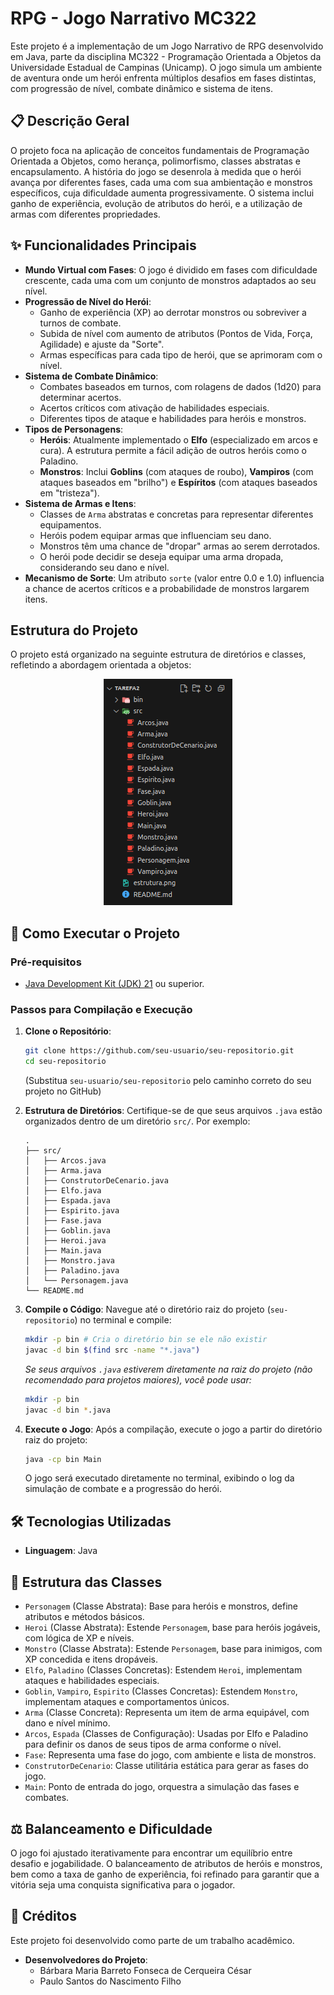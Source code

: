 # RPG - Jogo Narrativo MC322

Este projeto é a implementação de um Jogo Narrativo de RPG desenvolvido em Java, parte da disciplina MC322 - Programação Orientada a Objetos da Universidade Estadual de Campinas (Unicamp). O jogo simula um ambiente de aventura onde um herói enfrenta múltiplos desafios em fases distintas, com progressão de nível, combate dinâmico e sistema de itens.

## 📋 Descrição Geral

O projeto foca na aplicação de conceitos fundamentais de Programação Orientada a Objetos, como herança, polimorfismo, classes abstratas e encapsulamento. A história do jogo se desenrola à medida que o herói avança por diferentes fases, cada uma com sua ambientação e monstros específicos, cuja dificuldade aumenta progressivamente. O sistema inclui ganho de experiência, evolução de atributos do herói, e a utilização de armas com diferentes propriedades.

## ✨ Funcionalidades Principais

*   **Mundo Virtual com Fases**: O jogo é dividido em fases com dificuldade crescente, cada uma com um conjunto de monstros adaptados ao seu nível.
*   **Progressão de Nível do Herói**:
    *   Ganho de experiência (XP) ao derrotar monstros ou sobreviver a turnos de combate.
    *   Subida de nível com aumento de atributos (Pontos de Vida, Força, Agilidade) e ajuste da "Sorte".
    *   Armas específicas para cada tipo de herói, que se aprimoram com o nível.
*   **Sistema de Combate Dinâmico**:
    *   Combates baseados em turnos, com rolagens de dados (1d20) para determinar acertos.
    *   Acertos críticos com ativação de habilidades especiais.
    *   Diferentes tipos de ataque e habilidades para heróis e monstros.
*   **Tipos de Personagens**:
    *   **Heróis**: Atualmente implementado o **Elfo** (especializado em arcos e cura). A estrutura permite a fácil adição de outros heróis como o Paladino.
    *   **Monstros**: Inclui **Goblins** (com ataques de roubo), **Vampiros** (com ataques baseados em "brilho") e **Espíritos** (com ataques baseados em "tristeza").
*   **Sistema de Armas e Itens**:
    *   Classes de `Arma` abstratas e concretas para representar diferentes equipamentos.
    *   Heróis podem equipar armas que influenciam seu dano.
    *   Monstros têm uma chance de "dropar" armas ao serem derrotados.
    *   O herói pode decidir se deseja equipar uma arma dropada, considerando seu dano e nível.
*   **Mecanismo de Sorte**: Um atributo `sorte` (valor entre 0.0 e 1.0) influencia a chance de acertos críticos e a probabilidade de monstros largarem itens.

## Estrutura do Projeto

O projeto está organizado na seguinte estrutura de diretórios e classes, refletindo a abordagem orientada a objetos:
<p align="center">
  <img src="estrutura.png" alt="Estrutura do projeto"/>
</p>

## 🚀 Como Executar o Projeto

### Pré-requisitos

*   [Java Development Kit (JDK) 21](https://www.oracle.com/java/technologies/downloads/) ou superior.

### Passos para Compilação e Execução

1.  **Clone o Repositório**:
    ```bash
    git clone https://github.com/seu-usuario/seu-repositorio.git
    cd seu-repositorio
    ```
    (Substitua `seu-usuario/seu-repositorio` pelo caminho correto do seu projeto no GitHub)

2.  **Estrutura de Diretórios**:
    Certifique-se de que seus arquivos `.java` estão organizados dentro de um diretório `src/`. Por exemplo:
    ```
    .
    ├── src/
    │   ├── Arcos.java
    │   ├── Arma.java
    │   ├── ConstrutorDeCenario.java
    │   ├── Elfo.java
    │   ├── Espada.java
    │   ├── Espirito.java
    │   ├── Fase.java
    │   ├── Goblin.java
    │   ├── Heroi.java
    │   ├── Main.java
    │   ├── Monstro.java
    │   ├── Paladino.java
    │   └── Personagem.java
    └── README.md
    ```

3.  **Compile o Código**:
    Navegue até o diretório raiz do projeto (`seu-repositorio`) no terminal e compile:
    ```bash
    mkdir -p bin # Cria o diretório bin se ele não existir
    javac -d bin $(find src -name "*.java")
    ```
    *Se seus arquivos `.java` estiverem diretamente na raiz do projeto (não recomendado para projetos maiores), você pode usar:*
    ```bash
    mkdir -p bin
    javac -d bin *.java
    ```

4.  **Execute o Jogo**:
    Após a compilação, execute o jogo a partir do diretório raiz do projeto:
    ```bash
    java -cp bin Main
    ```

    O jogo será executado diretamente no terminal, exibindo o log da simulação de combate e a progressão do herói.

## 🛠️ Tecnologias Utilizadas

*   **Linguagem**: Java

## 📜 Estrutura das Classes

*   `Personagem` (Classe Abstrata): Base para heróis e monstros, define atributos e métodos básicos.
*   `Heroi` (Classe Abstrata): Estende `Personagem`, base para heróis jogáveis, com lógica de XP e níveis.
*   `Monstro` (Classe Abstrata): Estende `Personagem`, base para inimigos, com XP concedida e itens dropáveis.
*   `Elfo`, `Paladino` (Classes Concretas): Estendem `Heroi`, implementam ataques e habilidades especiais.
*   `Goblin`, `Vampiro`, `Espirito` (Classes Concretas): Estendem `Monstro`, implementam ataques e comportamentos únicos.
*   `Arma` (Classe Concreta): Representa um item de arma equipável, com dano e nível mínimo.
*   `Arcos`, `Espada` (Classes de Configuração): Usadas por Elfo e Paladino para definir os danos de seus tipos de arma conforme o nível.
*   `Fase`: Representa uma fase do jogo, com ambiente e lista de monstros.
*   `ConstrutorDeCenario`: Classe utilitária estática para gerar as fases do jogo.
*   `Main`: Ponto de entrada do jogo, orquestra a simulação das fases e combates.

## ⚖️ Balanceamento e Dificuldade

O jogo foi ajustado iterativamente para encontrar um equilíbrio entre desafio e jogabilidade. O balanceamento de atributos de heróis e monstros, bem como a taxa de ganho de experiência, foi refinado para garantir que a vitória seja uma conquista significativa para o jogador.

## 👥 Créditos

Este projeto foi desenvolvido como parte de um trabalho acadêmico.

*   **Desenvolvedores do Projeto**:
    *   Bárbara Maria Barreto Fonseca de Cerqueira César
    *   Paulo Santos do Nascimento Filho
